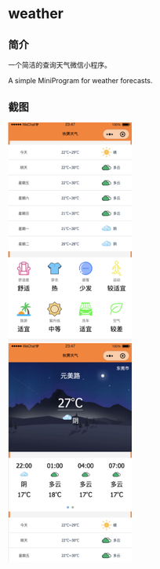 # weather

## 简介

一个简洁的查询天气微信小程序。

 A simple MiniProgram for weather forecasts.

## 截图

<img width="50%" src="https://github.com/Fendy5/weather/raw/master/Example/weather.png">



<img width="50%" src="https://github.com/Fendy5/weather/raw/master/Example/weather2.png">


